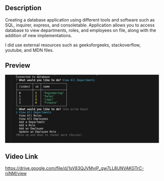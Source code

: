 ## Description

Creating a database application using different tools and software such as SQL, inquirer, express, and consoletable. Application allows you to access database to view departments, roles, and employees on file, along with the addition of new implementations. 

I did use external resources such as geeksforgeeks, stackoverflow, youtube, and MDN files.

## Preview
![Alt text](./assets/Preview%20of%20MODULE12.png)

## Video Link

https://drive.google.com/file/d/1sV83QJVMyjP_gw7LL8UNVAKGTrC-niNM/view
